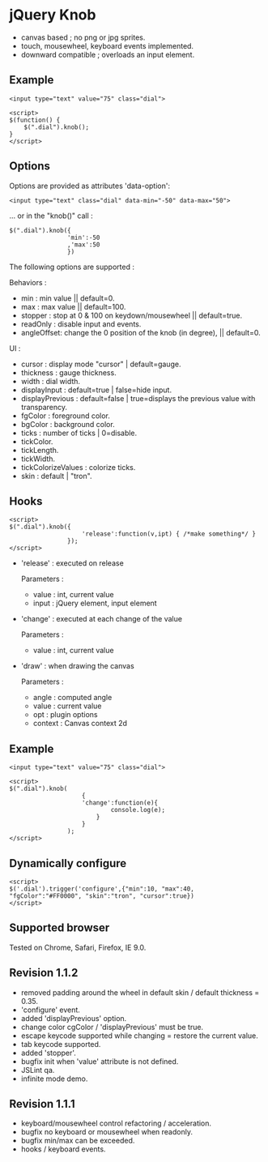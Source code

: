 jQuery Knob
=============

- canvas based ; no png or jpg sprites.
- touch, mousewheel, keyboard events implemented.
- downward compatible ; overloads an input element.

Example
-------

    <input type="text" value="75" class="dial">

    <script>
    $(function() {
        $(".dial").knob();
    }
    </script>

Options
-------

Options are provided as attributes 'data-option':

    <input type="text" class="dial" data-min="-50" data-max="50">

... or in the "knob()" call :

    $(".dial").knob({
                    'min':-50
                    ,'max':50
                    })

The following options are supported :

Behaviors :
* min : min value || default=0.
* max : max value || default=100.
* stopper : stop at 0 & 100 on keydown/mousewheel || default=true.
* readOnly : disable input and events.
* angleOffset: change the 0 position of the knob (in degree), || default=0.

UI :
* cursor : display mode "cursor" | default=gauge.
* thickness : gauge thickness.
* width : dial width.
* displayInput : default=true | false=hide input.
* displayPrevious : default=false | true=displays the previous value with transparency.
* fgColor : foreground color.
* bgColor : background color.
* ticks : number of ticks | 0=disable.
* tickColor.
* tickLength.
* tickWidth.
* tickColorizeValues : colorize ticks.
* skin : default | "tron".

Hooks
-------

    <script>
    $(".dial").knob({
                        'release':function(v,ipt) { /*make something*/ }
                    });
    </script>

* 'release' : executed on release

    Parameters :
    + value : int, current value
    + input : jQuery element, input element

* 'change' : executed at each change of the value

    Parameters :
    + value : int, current value

* 'draw' : when drawing the canvas

    Parameters :
    + angle : computed angle
    + value : current value
    + opt : plugin options
    + context : Canvas context 2d

Example
-------

    <input type="text" value="75" class="dial">

    <script>
    $(".dial").knob(
                        {
                        'change':function(e){
                                console.log(e);
                            }
                        }
                    );
    </script>


Dynamically configure
-------

    <script>
    $('.dial').trigger('configure',{"min":10, "max":40, "fgColor":"#FF0000", "skin":"tron", "cursor":true})
    </script>

Supported browser
-------

Tested on Chrome, Safari, Firefox, IE 9.0.

Revision 1.1.2
-------
- removed padding around the wheel in default skin / default thickness = 0.35.
- 'configure' event.
- added 'displayPrevious' option.
- change color cgColor / 'displayPrevious' must be true.
- escape keycode supported while changing = restore the current value.
- tab keycode supported.
- added 'stopper'.
- bugfix init when 'value' attribute is not defined.
- JSLint qa.
- infinite mode demo.

Revision 1.1.1
-------
- keyboard/mousewheel control refactoring / acceleration.
- bugfix no keyboard or mousewheel when readonly.
- bugfix min/max can be exceeded.
- hooks / keyboard events.

